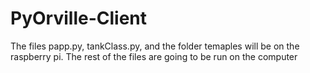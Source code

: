 # PyOrville-Client
The files papp.py, tankClass.py, and the folder temaples will be on the raspberry pi. The rest of the files are going to be run on the computer
